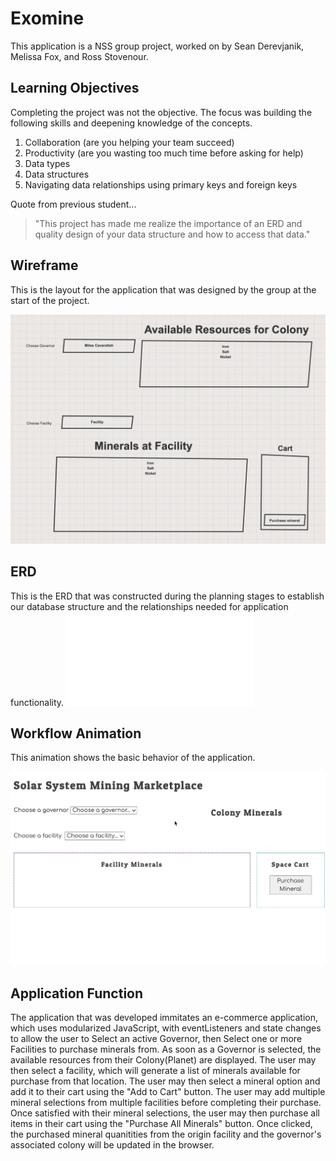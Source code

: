 # Exomine

This application is a NSS group project, worked on by Sean Derevjanik, Melissa Fox, and Ross Stovenour.

## Learning Objectives

Completing the project was not the objective. The focus was building the following skills and deepening knowledge of the concepts.

1. Collaboration (are you helping your team succeed)
1. Productivity (are you wasting too much time before asking for help)
1. Data types
1. Data structures
1. Navigating data relationships using primary keys and foreign keys

Quote from previous student...

> "This project has made me realize the importance of an ERD and quality design of your data structure and how to access that data."

## Wireframe

This is the layout for the application that was designed by the group at the start of the project.

![wireframe for project](./images/wireframe.png)


## ERD

This is the ERD that was constructed during the planning stages to establish our database structure and the relationships needed for application functionality.
![erd_for_project](.images/erd.img)

## Workflow Animation

This animation shows the basic behavior of the application.

![](./images/exomine.gif)

## Application Function

The application that was developed immitates an e-commerce application, which uses modularized JavaScript, with eventListeners and state changes to allow the user to Select an active Governor, then Select one or more Facilities to purchase minerals from. As soon as a Governor is selected, the available resources from their Colony(Planet) are displayed. The user may then select a facility, which will generate a list of minerals available for purchase from that location. The user may then select a mineral option and add it to their cart using the "Add to Cart" button. The user may add multiple mineral selections from multiple facilities before completing their purchase. Once satisfied with their mineral selections, the user may then purchase all items in their cart using the "Purchase All Minerals" button. Once clicked, the purchased mineral quanitities from the origin facility and the governor's associated colony will be updated in the browser.
